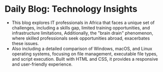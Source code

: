 # Daily Blog: Technology Insights
 - This blog explores IT professionals in Africa that faces a unique set of challenges, including a skills gap, limited training opportunities, and infrastructure limitations, Additionally, the "brain drain" phenomenon, where skilled professionals seek opportunities abroad, exacerbates these issues. 
 - Also including a detailed comparison of Windows, macOS, and Linux operating systems, focusing on file management, executable file types, and script execution. Built with HTML and CSS, it provides a responsive and user-friendly experience.